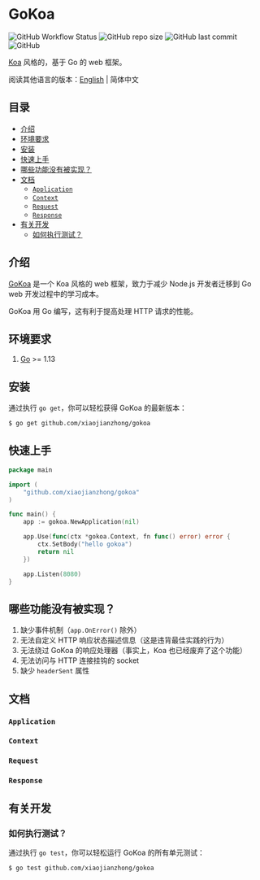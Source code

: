# GoKoa

![GitHub Workflow Status](https://img.shields.io/github/workflow/status/xiaojianzhong/gokoa/Golang)
![GitHub repo size](https://img.shields.io/github/repo-size/xiaojianzhong/gokoa)
![GitHub last commit](https://img.shields.io/github/last-commit/xiaojianzhong/gokoa)
![GitHub](https://img.shields.io/github/license/xiaojianzhong/gokoa)

[Koa](koa) 风格的，基于 Go 的 web 框架。

阅读其他语言的版本：[English](./README.md) | 简体中文

## 目录

- [介绍](#introduction)
- [环境要求](#prerequisites)
- [安装](#installation)
- [快速上手](#quick-start)
- [哪些功能没有被实现？](#what-are-not-implemented)
- [文档](#documentation)
  - [`Application`](#application)
  - [`Context`](#context)
  - [`Request`](#request)
  - [`Response`](#response)
- [有关开发](#development)
  - [如何执行测试？](#how-to-test)

## <a name="introduction"></a> 介绍

[GoKoa](gokoa) 是一个 Koa 风格的 web 框架，致力于减少 Node.js 开发者迁移到 Go web 开发过程中的学习成本。

GoKoa 用 Go 编写，这有利于提高处理 HTTP 请求的性能。

## <a name="prerequisites"></a> 环境要求

1. [Go](go) >= 1.13

## <a name="installation"></a> 安装

通过执行 `go get`，你可以轻松获得 GoKoa 的最新版本：

```bash
$ go get github.com/xiaojianzhong/gokoa
```

## <a name="quick-start"></a> 快速上手

```go
package main

import (
	"github.com/xiaojianzhong/gokoa"
)

func main() {
	app := gokoa.NewApplication(nil)

	app.Use(func(ctx *gokoa.Context, fn func() error) error {
		ctx.SetBody("hello gokoa")
		return nil
	})

	app.Listen(8080)
}
```

## <a name="what-are-not-implemented"></a> 哪些功能没有被实现？

1. 缺少事件机制（`app.OnError()` 除外）
2. 无法自定义 HTTP 响应状态描述信息（这是违背最佳实践的行为）
3. 无法绕过 GoKoa 的响应处理器（事实上，Koa 也已经废弃了这个功能）
4. 无法访问与 HTTP 连接挂钩的 socket
5. 缺少 `headerSent` 属性

## <a name="documentation"></a> 文档

### <a name="application"></a> `Application`

### <a name="context"></a> `Context`

### <a name="request"></a> `Request`

### <a name="response"></a> `Response`

## <a name="development"></a> 有关开发

### <a name="how-to-test"></a> 如何执行测试？

通过执行 `go test`，你可以轻松运行 GoKoa 的所有单元测试：

```bash
$ go test github.com/xiaojianzhong/gokoa
```

[koa]: https://github.com/koajs/koa
[go]: https://golang.org/
[gokoa]: https://github.com/xiaojianzhong/gokoa

